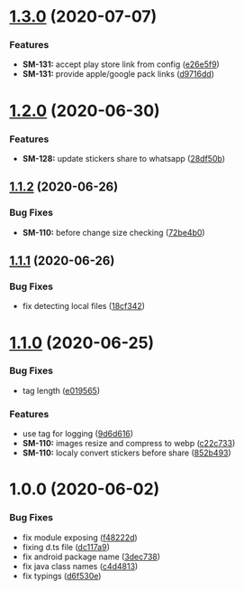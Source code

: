 # [1.3.0](https://github.com/roborox/react-native-whatsapp-stickers-share/compare/v1.2.0...v1.3.0) (2020-07-07)


### Features

* **SM-131:** accept play store link from config ([e26e5f9](https://github.com/roborox/react-native-whatsapp-stickers-share/commit/e26e5f93f1065d25e3c5d36316ab7f91ab65673e))
* **SM-131:** provide apple/google pack links ([d9716dd](https://github.com/roborox/react-native-whatsapp-stickers-share/commit/d9716dd34b5dae26dbdc74e84aa551d76c6a305e))

# [1.2.0](https://github.com/roborox/react-native-whatsapp-stickers-share/compare/v1.1.2...v1.2.0) (2020-06-30)


### Features

* **SM-128:** update stickers share to whatsapp ([28df50b](https://github.com/roborox/react-native-whatsapp-stickers-share/commit/28df50b4dd9a98fc6f15d706b9c386536b2a6383))

## [1.1.2](https://github.com/roborox/react-native-whatsapp-stickers-share/compare/v1.1.1...v1.1.2) (2020-06-26)


### Bug Fixes

* **SM-110:** before change size checking ([72be4b0](https://github.com/roborox/react-native-whatsapp-stickers-share/commit/72be4b07c631ec94953ef8b92f7e989fe3989085))

## [1.1.1](https://github.com/roborox/react-native-whatsapp-stickers-share/compare/v1.1.0...v1.1.1) (2020-06-26)


### Bug Fixes

* fix detecting local files ([18cf342](https://github.com/roborox/react-native-whatsapp-stickers-share/commit/18cf3421f1970558aa511c86c8c9f8eaf096ae0a))

# [1.1.0](https://github.com/roborox/react-native-whatsapp-stickers-share/compare/v1.0.0...v1.1.0) (2020-06-25)


### Bug Fixes

* tag length ([e019565](https://github.com/roborox/react-native-whatsapp-stickers-share/commit/e019565f260f13e12a468f5da625b383df9071a2))


### Features

* use tag for logging ([9d6d616](https://github.com/roborox/react-native-whatsapp-stickers-share/commit/9d6d616b71cd4de3b6ecb9c59c26bf583048fc86))
* **SM-110:** images resize and compress to webp ([c22c733](https://github.com/roborox/react-native-whatsapp-stickers-share/commit/c22c733c088c25ab452065ebbcd68f0cb8238875))
* **SM-110:** localy convert stickers before share ([852b493](https://github.com/roborox/react-native-whatsapp-stickers-share/commit/852b493e120b9b3cb745eda2e7ec8c529176169f))

# 1.0.0 (2020-06-02)


### Bug Fixes

* fix module exposing ([f48222d](https://github.com/roborox/react-native-whatsapp-stickers-share/commit/f48222d52de24e63f06a3eefc61f13237d133ba0))
* fixing d.ts file ([dc117a9](https://github.com/roborox/react-native-whatsapp-stickers-share/commit/dc117a933113e8c6bfad6d719b4af058550e974a))
* fix android package name ([3dec738](https://github.com/roborox/react-native-whatsapp-stickers-share/commit/3dec73874945a3e6ecf23c413869d0c71c5258b2))
* fix java class names ([c4d4813](https://github.com/roborox/react-native-whatsapp-stickers-share/commit/c4d48132fc8495d2ea029bb8f07436533e6990fb))
* fix typings ([d6f530e](https://github.com/roborox/react-native-whatsapp-stickers-share/commit/d6f530e74b09625fcca83f53c56824e7ce9b258d))
